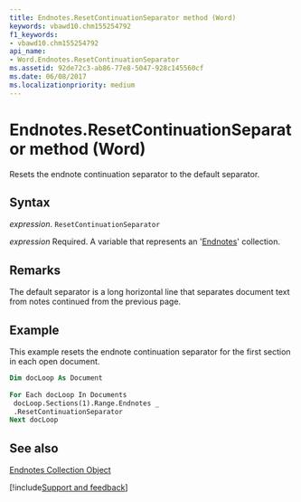 ```yaml
---
title: Endnotes.ResetContinuationSeparator method (Word)
keywords: vbawd10.chm155254792
f1_keywords:
- vbawd10.chm155254792
api_name:
- Word.Endnotes.ResetContinuationSeparator
ms.assetid: 92de72c3-ab86-77e8-5047-928c145560cf
ms.date: 06/08/2017
ms.localizationpriority: medium
---
```



# Endnotes.ResetContinuationSeparator method (Word)

Resets the endnote continuation separator to the default separator.


## Syntax

_expression_. `ResetContinuationSeparator`

_expression_ Required. A variable that represents an '[Endnotes](Word.endnotes.md)' collection.


## Remarks

The default separator is a long horizontal line that separates document text from notes continued from the previous page.


## Example

This example resets the endnote continuation separator for the first section in each open document.


```vb
Dim docLoop As Document 
 
For Each docLoop In Documents 
 docLoop.Sections(1).Range.Endnotes _ 
 .ResetContinuationSeparator 
Next docLoop
```


## See also


[Endnotes Collection Object](Word.endnotes.md)

[!include[Support and feedback](~/includes/feedback-boilerplate.md)]